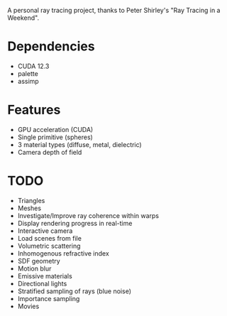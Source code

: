 A personal ray tracing project, thanks to Peter Shirley's "Ray Tracing in a Weekend".

# Dependencies
- CUDA 12.3
- palette
- assimp

# Features
 - GPU acceleration (CUDA)
 - Single primitive (spheres)
 - 3 material types (diffuse, metal, dielectric)
 - Camera depth of field

# TODO
 - Triangles
 - Meshes
 - Investigate/Improve ray coherence within warps
 - Display rendering progress in real-time
 - Interactive camera
 - Load scenes from file
 - Volumetric scattering
 - Inhomogenous refractive index
 - SDF geometry
 - Motion blur
 - Emissive materials
 - Directional lights
 - Stratified sampling of rays (blue noise)
 - Importance sampling
 - Movies
